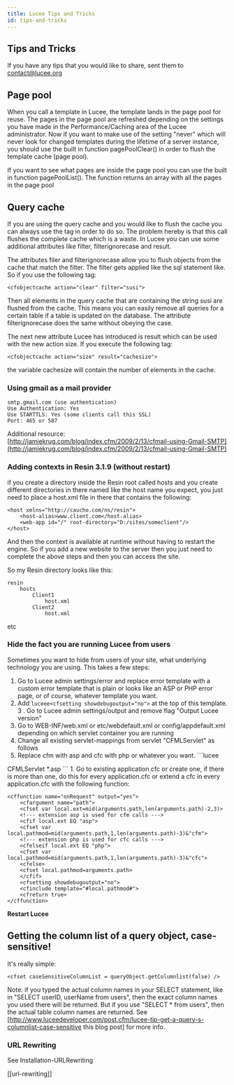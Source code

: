 ```yaml
---
title: Lucee Tips and Tricks
id: tips-and-tricks
---
```


## Tips and Tricks ##

If you have any tips that you would like to share, sent them to [contact@lucee.org](mailto:contact@lucee.org)

## Page pool ##

When you call a template in Lucee, the template lands in the page pool for reuse. The pages in the page pool are refreshed depending on the settings you have made in the Performance/Caching area of the Lucee administrator. Now if you want to make use of the setting "never" which will never look for changed templates during the lifetime of a server instance, you should use the built in function pagePoolClear() in order to flush the template cache (page pool).

If you want to see what pages are inside the page pool you can use the built in function pagePoolList(). The function returns an array with all the pages in the page pool

## Query cache ##

If you are using the query cache and you would like to flush the cache you can always use the tag in order to do so. The problem hereby is that this call flushes the complete cache which is a waste. In Lucee you can use some additional attributes like filter, filterignorecase and result.

The attributes filer and filterignorecase allow you to flush objects from the cache that match the filter. The filter gets applied like the sql statement like. So if you use the following tag:

```lucee
<cfobjectcache action="clear" filter="susi">
```

Then all elements in the query cache that are containing the string susi are flushed from the cache. This means you can easily remove all queries for a certain table if a table is updated on the database. The attribute filterignorecase does the same without obeying the case.

The next new attribute Lucee has introduced is result which can be used with the new action size. If you execute the following tag:

```lucee
<cfobjectcache action="size" result="cachesize">
```

the variable cachesize will contain the number of elements in the cache.

### Using gmail as a mail provider ###

```lucee
smtp.gmail.com (use authentication)
Use Authentication: Yes
Use STARTTLS: Yes (some clients call this SSL)
Port: 465 or 587
```

Additional resource: [http://jamiekrug.com/blog/index.cfm/2009/2/13/cfmail-using-Gmail-SMTP](http://jamiekrug.com/blog/index.cfm/2009/2/13/cfmail-using-Gmail-SMTP)

### Adding contexts in Resin 3.1.9 (without restart) ###

if you create a directory inside the Resin root called hosts and you create different directories in there named like the host name you expect, you just need to place a host.xml file in there that contains the following:

```lucee
<host xmlns="http://caucho.com/ns/resin">
    <host-alias>www.client.com</host-alias>
    <web-app id="/" root-directory="D:/sites/someclient"/>
</host>
```

And then the context is available at runtime without having to restart the engine. So if you add a new website to the server then you just need to complete the above steps and then you can access the site.

So my Resin directory looks like this:

```lucee
resin
    hosts
        Client1
            host.xml
        Client2
            host.xml
```

etc

### Hide the fact you are running Lucee from users ###

Sometimes you want to hide from users of your site, what underlying technology you are using. This takes a few steps:

1. Go to Lucee admin settings/error and replace error template with a custom error template that is plain or looks like an ASP or PHP error page, or of course, whatever template you want.
2. Add ```luceee<cfsetting showdebugoutput="no">``` at the top of this template.
3 . Go to Lucee admin settings/output and remove flag "Output Lucee version"
4. Go to WEB-INF/web.xml or etc/webdefault.xml or config/appdefault.xml depending on which servlet container you are running
5. Change all existing servlet-mappings from servlet "CFMLServlet" as follows
6. Replace cfm with asp and cfc with php or whatever you want. ```lucee

<servlet-mapping>
     <servlet-name>CFMLServlet</servlet-name>
     <url-pattern>*.asp</url-pattern>
 </servlet-mapping>
```
1. Go to existing application.cfc or create one, if there is more than one, do this for every application.cfc or extend a cfc in every application.cfc with the following function:

```lucee
<cffunction name="onRequest" output="yes">
	<cfargument name="path">
	<cfset var local.ext=mid(arguments.path,len(arguments.path)-2,3)>
	<!--- extension asp is used for cfm calls --->
	<cfif local.ext EQ "asp">
	<cfset var local.pathmod=mid(arguments.path,1,len(arguments.path)-3)&"cfm">
	<!--- extension php is used for cfc calls --->
	<cfelseif local.ext EQ "php">
	<cfset var local.pathmod=mid(arguments.path,1,len(arguments.path)-3)&"cfc">
	<cfelse>
	<cfset local.pathmod=arguments.path>
	</cfif>
	<cfsetting showdebugoutput="no">
	<cfinclude template="#local.pathmod#">
	<cfreturn true>
</cffunction>
```

**Restart Lucee**

## Getting the column list of a query object, case-sensitive! ##

It's really simple:

```lucee
<cfset caseSensitiveColumnList = queryObject.getColumnlist(false) />
```

Note: if you typed the actual column names in your SELECT statement, like in "SELECT userID, userName from users", then the exact column names you used there will be returned. But if you use "SELECT * from users", then the actual table column names are returned. See [<http://www.luceedeveloper.com/post.cfm/lucee-tip-get-a-query-s-columnlist-case-sensitive> this blog post] for more info.

### URL Rewriting ###

See Installation-URLRewriting

[[url-rewriting]]
